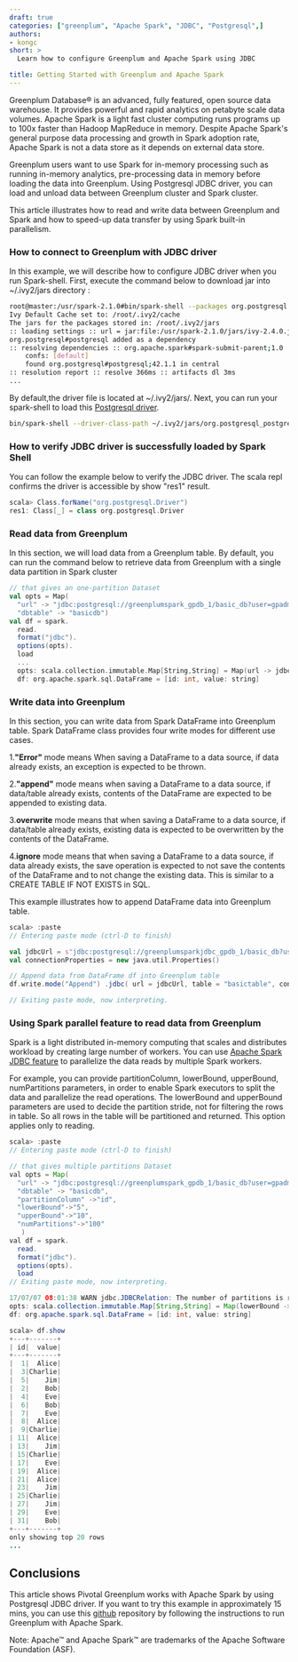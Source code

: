 ```yaml
---
draft: true
categories: ["greenplum", "Apache Spark", "JDBC", "Postgresql",]
authors:
- kongc
short: >
  Learn how to configure Greenplum and Apache Spark using JDBC

title: Getting Started with Greenplum and Apache Spark
---
```

Greenplum Database® is an advanced, fully featured, open source data warehouse. It provides powerful and rapid analytics on petabyte scale data volumes. Apache Spark is a light fast cluster computing runs programs up to 100x faster than Hadoop MapReduce in memory. Despite Apache Spark's general purpose data processing and growth in Spark adoption rate, Apache Spark is not a data store as it depends on external data store.

Greenplum users want to use Spark for in-memory processing such as running in-memory analytics, pre-processing data in memory before loading the data into Greenplum. Using Postgresql JDBC driver, you can load and unload data between Greenplum  cluster and Spark cluster.  

This article illustrates how to read and write data between Greenplum and Spark and how to speed-up data transfer by using Spark built-in parallelism.

###  How to connect to Greenplum with JDBC driver
In this example, we will describe how to configure JDBC driver when you run Spark-shell. First, execute the command below to download jar into  ~/.ivy2/jars directory :

~~~bash
root@master:/usr/spark-2.1.0#bin/spark-shell --packages org.postgresql:postgresql:42.1.1
Ivy Default Cache set to: /root/.ivy2/cache
The jars for the packages stored in: /root/.ivy2/jars
:: loading settings :: url = jar:file:/usr/spark-2.1.0/jars/ivy-2.4.0.jar!/org/apache/ivy/core/settings/ivysettings.xml
org.postgresql#postgresql added as a dependency
:: resolving dependencies :: org.apache.spark#spark-submit-parent;1.0
	confs: [default]
	found org.postgresql#postgresql;42.1.1 in central
:: resolution report :: resolve 366ms :: artifacts dl 3ms
...
~~~

By default,the driver file is located at ~/.ivy2/jars/. Next, you can run your spark-shell to load this [Postgresql driver](https://jdbc.postgresql.org/download.html).

~~~bash
bin/spark-shell --driver-class-path ~/.ivy2/jars/org.postgresql_postgresql-42.1.1.jar
~~~

###  How to verify JDBC driver is successfully loaded by Spark Shell
You can follow the example below to verify the JDBC driver. The scala repl confirms the driver is accessible by show "res1" result.

~~~scala
scala> Class.forName("org.postgresql.Driver")
res1: Class[_] = class org.postgresql.Driver
~~~

### Read data from Greenplum

In this section, we will load data from a Greenplum table. By default, you can run the command below to retrieve data from Greenplum with a single data partition in Spark cluster

~~~scala
// that gives an one-partition Dataset
val opts = Map(
  "url" -> "jdbc:postgresql://greenplumspark_gpdb_1/basic_db?user=gpadmin&password=pivotal",
  "dbtable" -> "basicdb")
val df = spark.
  read.
  format("jdbc").
  options(opts).
  load
  ...
  opts: scala.collection.immutable.Map[String,String] = Map(url -> jdbc:postgresql://greenplumspark_gpdb_1/basic_db?user=gpadmin&password=pivotal, dbtable -> basicdb)
  df: org.apache.spark.sql.DataFrame = [id: int, value: string]
~~~

### Write data into Greenplum
In this section, you can write data from Spark DataFrame into Greenplum table. Spark DataFrame class provides four write modes for different use cases.

1.**"Error"** mode means When saving a DataFrame to a data source, if data already exists, an exception is expected to be thrown.

2.**"append"** mode means when saving a DataFrame to a data source, if data/table already exists, contents of the DataFrame are expected to be appended to existing data.

3.**overwrite** mode means that when saving a DataFrame to a data source, if data/table already exists, existing data is expected to be overwritten by the contents of the DataFrame.

4.**ignore** mode means that when saving a DataFrame to a data source, if data already exists, the save operation is expected to not save the contents of the DataFrame and to not change the existing data. This is similar to a CREATE TABLE IF NOT EXISTS in SQL.

This example illustrates how to append DataFrame data into Greenplum table.
~~~scala
scala> :paste
// Entering paste mode (ctrl-D to finish)

val jdbcUrl = s"jdbc:postgresql://greenplumsparkjdbc_gpdb_1/basic_db?user=gpadmin&password=pivotal"
val connectionProperties = new java.util.Properties()

// Append data from DataFrame df into Greenplum table
df.write.mode("Append") .jdbc( url = jdbcUrl, table = "basictable", connectionProperties = connectionProperties)

// Exiting paste mode, now interpreting.
~~~

### Using Spark parallel feature to read data from Greenplum
Spark is a light distributed in-memory computing that scales and distributes workload by creating large number of workers. You can use [Apache Spark JDBC feature](http://spark.apache.org/docs/latest/sql-programming-guide.html#jdbc-to-other-databases) to parallelize the data reads by multiple Spark workers.

For example, you can provide partitionColumn, lowerBound, upperBound, numPartitions parameters, in order to enable Spark executors to split the data and parallelize the read operations. The lowerBound and upperBound parameters are used to decide the partition stride, not for filtering the rows in table. So all rows in the table will be partitioned and returned. This option applies only to reading.


~~~java
scala> :paste
// Entering paste mode (ctrl-D to finish)

// that gives multiple partitions Dataset
val opts = Map(
  "url" -> "jdbc:postgresql://greenplumspark_gpdb_1/basic_db?user=gpadmin&password=pivotal",
  "dbtable" -> "basicdb",
  "partitionColumn" ->"id",
  "lowerBound"->"5",
  "upperBound"->"10",
  "numPartitions"->"100"
   )
val df = spark.
  read.
  format("jdbc").
  options(opts).
  load
// Exiting paste mode, now interpreting.

17/07/07 08:01:38 WARN jdbc.JDBCRelation: The number of partitions is reduced because the specified number of partitions is less than the difference between upper bound and lower bound. Updated number of partitions: 5; Input number of partitions: 100; Lower bound: 5; Upper bound: 10.
opts: scala.collection.immutable.Map[String,String] = Map(lowerBound -> 5, url -> jdbc:postgresql://greenplumspark_gpdb_1/basic_db?user=gpadmin&password=pivotal, partitionColumn -> id, upperBound -> 10, dbtable -> basicdb, numPartitions -> 100)
df: org.apache.spark.sql.DataFrame = [id: int, value: string]

scala> df.show
+---+-------+
| id|  value|
+---+-------+
|  1|  Alice|
|  3|Charlie|
|  5|    Jim|
|  2|    Bob|
|  4|    Eve|
|  6|    Bob|
|  7|    Eve|
|  8|  Alice|
|  9|Charlie|
| 11|  Alice|
| 13|    Jim|
| 15|Charlie|
| 17|    Eve|
| 19|  Alice|
| 21|  Alice|
| 23|    Jim|
| 25|Charlie|
| 27|    Jim|
| 29|    Eve|
| 31|    Bob|
+---+-------+
only showing top 20 rows
...
~~~

## Conclusions
This article shows Pivotal Greenplum works with Apache Spark by using Postgresql JDBC driver.  If you want to try this example in approximately 15 mins, you can use this [github](https://github.com/kongyew/greenplum-spark-jdbc) repository by following the instructions to run Greenplum with Apache Spark.


Note: Apache™ and Apache Spark™ are trademarks of the Apache Software Foundation (ASF).
